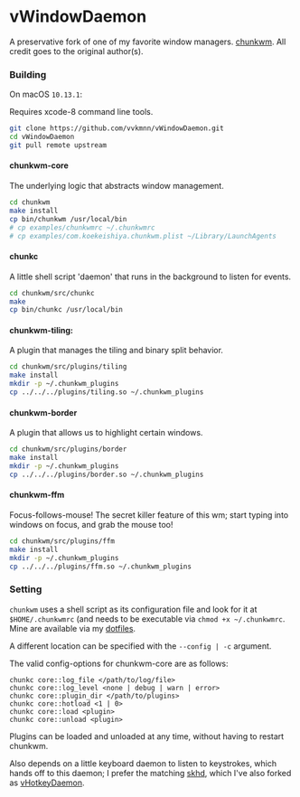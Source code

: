 # vWindowDaemon

A preservative fork of one of my favorite window managers. [chunkwm](https://github.com/koekeishiya/chunkwm). All credit goes to the original author(s).

### Building

On macOS `10.13.1`:

Requires xcode-8 command line tools.

```sh
git clone https://github.com/vvkmnn/vWindowDaemon.git
cd vWindowDaemon
git pull remote upstream
```

#### chunkwm-core
The underlying logic that abstracts window management.

```sh
cd chunkwm
make install
cp bin/chunkwm /usr/local/bin
# cp examples/chunkwmrc ~/.chunkwmrc
# cp examples/com.koekeishiya.chunkwm.plist ~/Library/LaunchAgents
```

#### chunkc
A little shell script 'daemon' that runs in the background to listen for events.

```sh
cd chunkwm/src/chunkc
make
cp bin/chunkc /usr/local/bin
```

#### chunkwm-tiling:
A plugin that manages the tiling and binary split behavior.

```sh
cd chunkwm/src/plugins/tiling
make install
mkdir -p ~/.chunkwm_plugins
cp ../../../plugins/tiling.so ~/.chunkwm_plugins
```

#### chunkwm-border
A plugin that allows us to highlight certain windows. 

```sh
cd chunkwm/src/plugins/border
make install
mkdir -p ~/.chunkwm_plugins
cp ../../../plugins/border.so ~/.chunkwm_plugins
```

#### chunkwm-ffm
Focus-follows-mouse! The secret killer feature of this wm; start typing into windows on focus, and grab the mouse too!

```sh
cd chunkwm/src/plugins/ffm
make install
mkdir -p ~/.chunkwm_plugins
cp ../../../plugins/ffm.so ~/.chunkwm_plugins
```

### Setting

`chunkwm` uses a shell script as its configuration file and look for it at `$HOME/.chunkwmrc` (and needs to be executable via `chmod +x ~/.chunkwmrc`. Mine are available via my [dotfiles](https://github.com/Vvkmnn/dotfiles/blob/master/.chunkwmrc).

A different location can be specified with the `--config | -c` argument.

The valid config-options for chunkwm-core are as follows:

```
chunkc core::log_file </path/to/log/file>
chunkc core::log_level <none | debug | warn | error>
chunkc core::plugin_dir </path/to/plugins>
chunkc core::hotload <1 | 0>
chunkc core::load <plugin>
chunkc core::unload <plugin>
```

Plugins can be loaded and unloaded at any time, without having to restart chunkwm.

Also depends on a little keyboard daemon to listen to keystrokes, which hands off to this daemon; I prefer the matching [skhd](https://github.com/koekeishiya/skhd), which I've also forked as [vHotkeyDaemon](https://github.com/Vvkmnn/vHotkeyDaemon).
